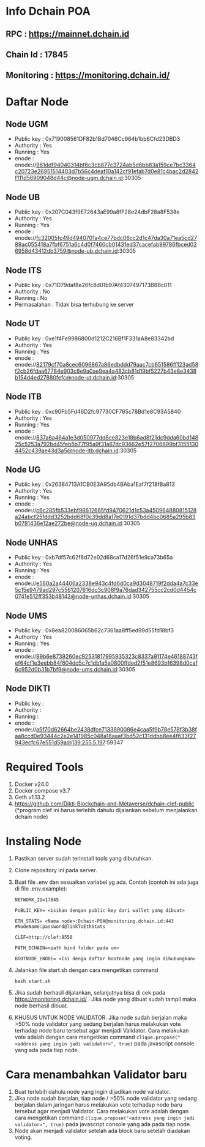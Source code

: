 # Info Dchain POA

## RPC : https://mainnet.dchain.id

## Chain Id : 17845

## Monitoring : https://monitoring.dchain.id/

# Daftar Node

## Node UGM

- Public key : 0x719008561DF82b1Bd7046Cc964b1bb6Cfd23DBD3
- Authority : Yes
- Running : Yes
- enode : enode://961ddf94040314bf6c3cb877c3724ab5d6bb83a159ce7bc3364c20723e26951514403d7b56c4deaf10a142cf91efab7d0e81c4bac2d2842f111d56909048d44c@node-ugm.dchain.id:30305

## Node UB

- Public key : 0x207C043f9E72643aE99a8fF28e24dbF28a8F538e
- Authority : Yes
- Running : Yes
- enode : enode://fc32005fc49d4940701a4ce77bdc06cc2d1c47da30a71ea5cd2789ac055418a7fbf6751a6c4d0f7460cb01431ed37cacefab99786fbced026958d43412db3759@node-ub.dchain.id:30305

## Node ITS

- Public key : 0x71D79daf8e26fc8d01b97Af4307497173B8Bc011
- Authority : No
- Running : No
- Permasalahan : Tidak bisa terhubung ke server

## Node UT

- Public key : 0xe1f4Fe9986800d1212C216Bf1F331aA8e83342bd
- Authority : Yes
- Running : Yes
- enode : enode://82179cf70a8cec6096867a86edbddd79aac7cb651586ff123ad58f2cb26fdaa67784e903c8e9a0ae9ea4a483cb81d19bf5227b43e8e3438b154d4ed27880fefc@node-ut.dchain.id:30305

## Node ITB

- Public key : 0xc90Fb5Fd46D2fc97730CF765c78Bd1e8C93A5840
- Authority : Yes
- Running : Yes
- enode : enode://837a6a464a1e3d050977dd8ce823e18b6ad8f21dc9dda60bd14825c5253a792bd45feb5b77f95a9f31a67dc93662e57f2706699bf31551304452c439ae43d3a5@node-itb.dchain.id:30305

## Node UG

- Public key : 0x26384713A1CB0E3A95db4BAba1Eaf7f218fBa813
- Authority : Yes
- Running : Yes
- enode : enode://c6c285fb533ebf98612665fd9470621d1c53a450964880815128a24abcf25fddd3252bdd68f0c39dd8a17e0191d37bdd4bc0685a295b83b0781436e12ae272be@node-ug.dchain.id:30305

## Node UNHAS

- Public key : 0xb7df57c62f8d72e02d68ca17d26f51e9ca73b65a
- Authority : Yes
- Running : Yes
- enode : enode://e560a2a44406a2338e943c4fd6d0ca9d3048719f2dda4a7c33e5c15e9479ad297c5561207616dc3c908f9a76dad342755cc2cd0d4454c0741e512ff353b48142@node-unhas.dchain.id:30305

## Node UMS

- Public key : 0x8ea820086065b62c7361aa8ff5ed99d55fd18bf3
- Authority : Yes
- Running : Yes
- enode : enode://99b6e8739260ec92531817995935323c8337a91174e46188743fef64cf1e3eebb84f604dd5c7c1db1a5a0800ffded2f51e8693b16398d0caf6c952d0b31b7bf9@node-ums.dchain.id:30305

## Node DIKTI

- Public key :
- Authority :
- Running :
- enode : enode://a5f70d62664be2438dfce7133890086e4caa5f9b78e578f3b38faa8ccd0e93444c2e2e141985c048a18aaaf3bd52c131ddbb8ee4f633f27943ecfc67e551d59a@139.255.5.197:59347

# Required Tools

1. Docker v24.0
2. Docker compose v3.7
3. Geth v1.13.2
4. https://github.com/Dikti-Blockchain-and-Metaverse/dchain-clef-public (*program clef ini harus terlebih dahulu dijalankan sebelum menjalankan dchain node)

# Instaling Node

1. Pastikan server sudah terinstall tools yang dibutuhkan.
2. Clone repository ini pada server.
3. Buat file .env dan sesuaikan variabel yg ada.
   Contoh (contoh ini ada juga di file .env.example):

   ```
   NETWORK_ID=17845

   PUBLIC_KEY= <isikan dengan public key dari wallet yang dibuat>

   ETH_STATS= <Nama node>:Dchain-POA@monitoring.dchain.id:443         #NodeName:password@linkToEthStats

   CLEF=http://clef:8550

   PATH_DCHAIN=<path bind folder pada vm>

   BOOTNODE_ENODE= <Isi denga daftar bootnode yang ingin dihubungkan>

   ```
4. Jalankan file start.sh dengan cara mengetikan command

   `bash start.sh`
5. Jika sudah berhasil dijalankan, selanjutnya bisa di cek pada https://monitoring.dchain.id/ . Jika node yang dibuat sudah tampil maka node berhasil dibuat.
6. KHUSUS UNTUK NODE VALIDATOR. Jika node sudah berjalan maka >50% node validator yang sedang berjalan harus melakukan vote terhadap node baru tersebut agar menjadi Validator. Cara melakukan vote adalah dengan cara mengetikan command `clique.propose("<address yang ingin jadi validator>", true)` pada javascript console yang ada pada tiap node.

# Cara menambahkan Validator baru

1. Buat terlebih dahulu node yang ingin dijadikan node validator.
2. Jika node sudah berjalan, tiap node / >50% node validator yang sedang berjalan dalam jaringan harus melakukan vote terhadap node baru tersebut agar menjadi Validator. Cara melakukan vote adalah dengan cara mengetikan command `clique.propose("<address yang ingin jadi validator>", true)` pada javascript console yang ada pada tiap node.
3. Node akan menjadi validator setelah ada block baru setelah diadakan voting.
